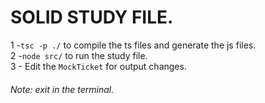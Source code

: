 # SOLID STUDY FILE.

1 -`tsc -p ./` to compile the ts files and generate the js files.<br/>
2 -`node src/` to run the study file.<br/>
3 - Edit the `MockTicket` for output changes.

######  Note: exit in the terminal.
